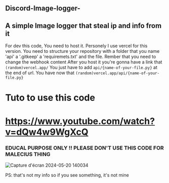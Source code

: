 ## Discord-Image-logger-
## A simple Image logger that steal ip and info from it

For dev this code, You need to host it. Personely I use vercel for this version.
You need to structure your repository with a folder that you name 'api' a '.gitkeep'  a 'requiremets.txt' and the file.
Rember that you need to change the webhook content
After you host it you're gonna have a link that      `(random)vercel.app/`
You just have to add `api/{name-of-your-file.py}` at the end of url. You  have now that  `(random)vercel.app/api/{name-of-your-file.py}`

# Tuto to use this code

# https://www.youtube.com/watch?v=dQw4w9WgXcQ


### EDUCAL PURPOSE ONLY !!  PLEASE DON'T USE THIS CODE FOR MALECIUS THING
![Capture d'écran 2024-05-20 140034](https://github.com/K0rneliuSs/Discord-Image-logger/assets/167611949/e1411460-efbe-4fa3-afc4-ff85c4733e64)

PS: that's not my info so if you see something, it's not mine
